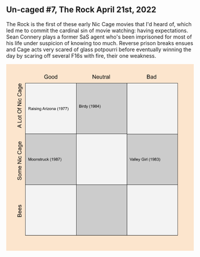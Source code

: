 Un-caged #7, The Rock April 21st, 2022
--------------------------------------

The Rock is the first of these early Nic Cage movies that I'd heard of, which led me to commit the cardinal sin of movie watching: having expectations. Sean Connery plays a former SaS agent who's been imprisoned for most of his life under suspicion of knowing too much. Reverse prison breaks ensues and Cage acts very scared of glass potpourri before eventually winning the day by scaring off several F16s with fire, their one weakness.

![2D Grid Representation of Nic Cage movie ratings](static/nic_cage_chart.png)
